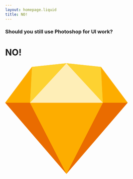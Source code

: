 ```yaml
---
layout: homepage.liquid
title: NO!
---
```


### Should you still use Photoshop for UI work?

# NO!

<span class="close"></span>

<svg xmlns="http://www.w3.org/2000/svg" width="393.21" height="355.82" viewBox="0 0 393.21 355.82"><title>sketch</title><g id="baeb5b07-6202-4928-9704-31c88a879bca" data-name="Layer 2"><g id="ab19430e-3525-4bd8-bf0b-c9abd05bd67e" data-name="Layer 1"><path d="M85.79,11.72,196.6,0,307.42,11.72l85.79,115.16L196.6,355.82,0,126.88Z" fill="#fdb300" fill-rule="evenodd"/><polygon points="79.63 126.88 196.6 355.82 0 126.88 79.63 126.88" fill="#ea6c00" fill-rule="evenodd"/><polygon points="313.57 126.88 196.6 355.82 393.2 126.88 313.57 126.88" fill="#ea6c00" fill-rule="evenodd"/><polygon points="79.63 126.88 313.57 126.88 196.6 355.82 79.63 126.88" fill="#fdad00" fill-rule="evenodd"/><polygon points="196.6 0 85.79 11.71 79.63 126.88 196.6 0" fill="#fdd231" fill-rule="evenodd"/><polygon points="196.6 0 307.42 11.71 313.57 126.88 196.6 0" fill="#fdd231" fill-rule="evenodd"/><polygon points="393.21 126.88 307.42 11.71 313.57 126.88 393.21 126.88" fill="#fdad00" fill-rule="evenodd"/><polygon points="0 126.88 85.79 11.71 79.63 126.88 0 126.88" fill="#fdad00" fill-rule="evenodd"/><polygon points="196.6 0 79.63 126.88 313.57 126.88 196.6 0" fill="#feeeb7" fill-rule="evenodd"/></g></g></svg>

